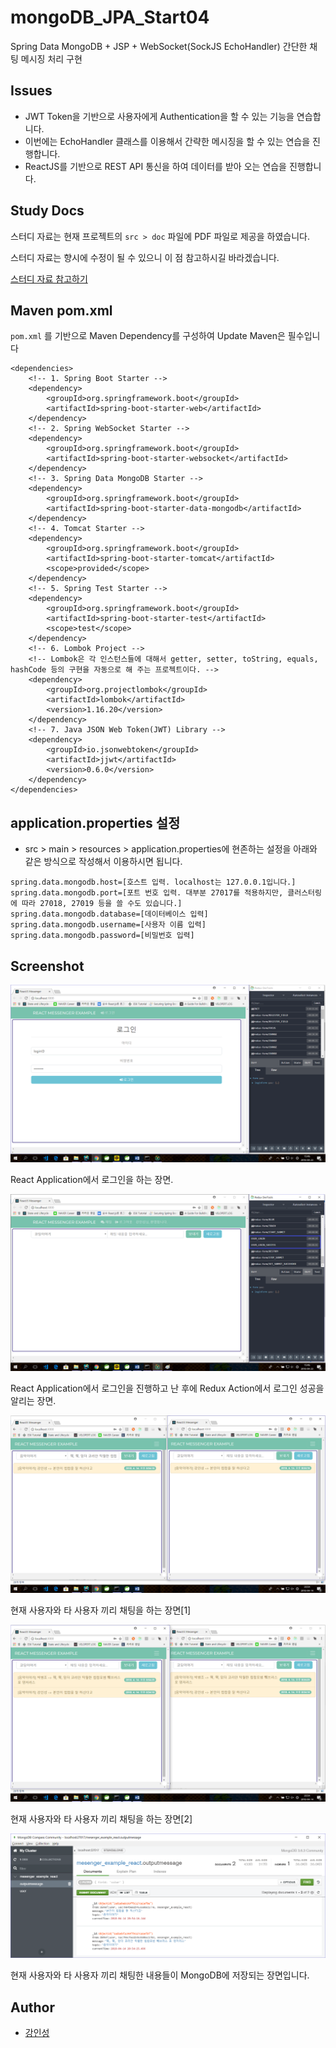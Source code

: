# mongoDB_JPA_Start04
Spring Data MongoDB + JSP + WebSocket(SockJS EchoHandler) 간단한 채팅 메시징 처리 구현

## Issues
- JWT Token을 기반으로 사용자에게 Authentication을 할 수 있는 기능을 연습합니다.
- 이번에는 EchoHandler 클래스를 이용해서 간략한 메시징을 할 수 있는 연습을 진행합니다.
- ReactJS를 기반으로 REST API 통신을 하여 데이터를 받아 오는 연습을 진행합니다.

## Study Docs
스터디 자료는 현재 프로젝트의 `src > doc` 파일에 PDF 파일로 제공을 하였습니다.
 
스터디 자료는 향시에 수정이 될 수 있으니 이 점 참고하시길 바라겠습니다.

[스터디 자료 참고하기](https://github.com/tails5555/mongoDB_JPA_Start04/blob/master/src/doc/MongoDB%2BSpringJPA_05_EchoHandler_And_ReactJS_%EC%A0%91%EB%AA%A9.pdf)

## Maven pom.xml
`pom.xml` 를 기반으로 Maven Dependency를 구성하여 Update Maven은 필수입니다

```
<dependencies>
	<!-- 1. Spring Boot Starter -->
	<dependency>
		<groupId>org.springframework.boot</groupId>
		<artifactId>spring-boot-starter-web</artifactId>
	</dependency>
	<!-- 2. Spring WebSocket Starter -->
	<dependency>
		<groupId>org.springframework.boot</groupId>
		<artifactId>spring-boot-starter-websocket</artifactId>
	</dependency>
	<!-- 3. Spring Data MongoDB Starter -->
	<dependency>
		<groupId>org.springframework.boot</groupId>
		<artifactId>spring-boot-starter-data-mongodb</artifactId>
	</dependency>
	<!-- 4. Tomcat Starter -->
	<dependency>
		<groupId>org.springframework.boot</groupId>
		<artifactId>spring-boot-starter-tomcat</artifactId>
		<scope>provided</scope>
	</dependency>
	<!-- 5. Spring Test Starter -->
	<dependency>
		<groupId>org.springframework.boot</groupId>
		<artifactId>spring-boot-starter-test</artifactId>
		<scope>test</scope>
	</dependency>
	<!-- 6. Lombok Project -->
	<!-- Lombok은 각 인스턴스들에 대해서 getter, setter, toString, equals, hashCode 등의 구현을 자동으로 해 주는 프로젝트이다. -->
	<dependency>
		<groupId>org.projectlombok</groupId>
		<artifactId>lombok</artifactId>
		<version>1.16.20</version>
	</dependency>
	<!-- 7. Java JSON Web Token(JWT) Library -->
	<dependency>
		<groupId>io.jsonwebtoken</groupId>
		<artifactId>jjwt</artifactId>
		<version>0.6.0</version>
	</dependency>
</dependencies>
```

## application.properties 설정
- src > main > resources > application.properties에 현존하는 설정을 아래와 같은 방식으로 작성해서 이용하시면 됩니다.

```
spring.data.mongodb.host=[호스트 입력. localhost는 127.0.0.1입니다.]
spring.data.mongodb.port=[포트 번호 입력. 대부분 27017를 적용하지만, 클러스터링에 따라 27018, 27019 등을 쓸 수도 있습니다.]
spring.data.mongodb.database=[데이터베이스 입력]
spring.data.mongodb.username=[사용자 이름 입력]
spring.data.mongodb.password=[비밀번호 입력]
```

## Screenshot
![example05_login01](/src/doc/example05_login01.png "example05_login01")

React Application에서 로그인을 하는 장면.

![example05_login02](/src/doc/example05_login02.png "example05_login02")

React Application에서 로그인을 진행하고 난 후에 Redux Action에서 로그인 성공을 알리는 장면.

![example05_result01](/src/doc/example05_result01.png "example05_result01")

현재 사용자와 타 사용자 끼리 채팅을 하는 장면[1]

![example05_result02](/src/doc/example05_result02.png "example05_result02")

현재 사용자와 타 사용자 끼리 채팅을 하는 장면[2]

![example05_result03](/src/doc/example05_result03.png "example05_result03")

현재 사용자와 타 사용자 끼리 채팅한 내용들이 MongoDB에 저장되는 장면입니다.

## Author
- [강인성](https://github.com/tails5555)